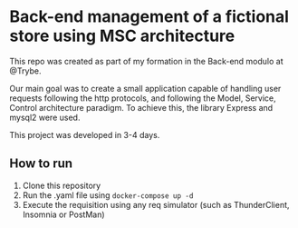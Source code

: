 # Back-end management of a fictional store using MSC architecture 

This repo was created as part of my formation in the Back-end modulo at @Trybe.

Our main goal was to create a small application capable of handling user requests following the http protocols, and following the Model, Service, Control architecture paradigm. To achieve this, the library Express and mysql2 were used.

This project was developed in 3-4 days.

## How to run

1. Clone this repository
2. Run the .yaml file using `docker-compose up -d`
3. Execute the requisition using any req simulator (such as ThunderClient, Insomnia or PostMan)

